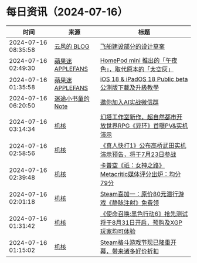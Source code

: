 ﻿# 每日资讯（2024-07-16）

|时间|来源|标题|
|---|---|---|
|2024-07-16 08:35:58|[云风的 BLOG](http://blog.codingnow.com/atom.xml)|[飞船建设部分的设计草案](https://blog.codingnow.com/2024/07/building_system.html)|
|2024-07-16 02:49:30|[蘋果迷 APPLEFANS](https://applefans.today/feed/)|[HomePod mini 推出的「午夜色」，取代原本的「太空灰」](https://applefans.today/2024-07-homepod-mini-in-midnight/)|
|2024-07-16 01:35:58|[蘋果迷 APPLEFANS](https://applefans.today/feed/)|[iOS 18 & iPadOS 18 Public beta 公測版下載及升級教學](https://applefans.today/2024-ios-18-public-beta/)|
|2024-07-16 06:20:50|[迷途小书童的Note](https://xugaoxiang.com/feed)|[邀你加入AI实战微信群](https://xugaoxiang.com/2024/07/16/ai-wechat-group/)|
|2024-07-16 03:14:34|[机核](https://www.gcores.com/rss)|[幻塔工作室新作，超自然都市开放世界RPG《异环》首曝PV&实机演示](https://www.gcores.com/articles/185034)|
|2024-07-16 02:58:56|[机核](https://www.gcores.com/rss)|[《真人快打1》公布高桥武田实机演示预告，将于7月23日参战](https://www.gcores.com/articles/185032)|
|2024-07-16 02:39:48|[机核](https://www.gcores.com/rss)|[卡普空《祇：女神之路》Metacritic媒体评分出炉：均分79分](https://www.gcores.com/articles/185029)|
|2024-07-16 02:01:18|[机核](https://www.gcores.com/rss)|[Steam喜加一：原价80元潜行游戏《静脉注射》免费领](https://www.gcores.com/articles/185030)|
|2024-07-16 01:31:42|[机核](https://www.gcores.com/rss)|[《使命召唤:黑色行动6》抢先测试将于8月31日开启，预购及XGP玩家均可体验](https://www.gcores.com/articles/185026)|
|2024-07-16 01:15:02|[机核](https://www.gcores.com/rss)|[Steam格斗游戏节现已隆重开幕，带来诸多好价折扣](https://www.gcores.com/articles/185025)|
